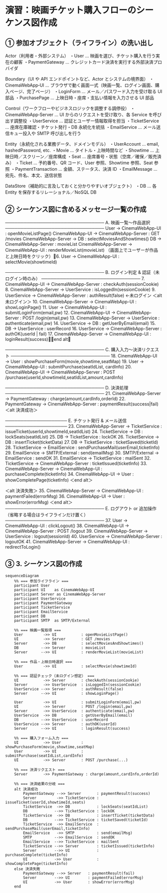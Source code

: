 # 演習：映画チケット購入フローのシーケンス図作成

## ① 参加オブジェクト（ライフライン）の洗い出し

Actor（利用者・外部システム）
・User … 映画を選び、チケット購入を行う実在の顧客
・PaymentGateway … クレジットカード決済を実行する外部決済プロバイダ

Boundary（UI や API エンドポイントなど、Actor とシステムの境界面）
・CinemaWebApp‐UI … ブラウザで動く画面一式（映画一覧、ログイン画面、購入ページ、完了ページ）
・LoginForm … メール／パスワード入力を受け取る UI 部品
・PurchasePage … 上映日時・座席・支払い情報を入力させる UI 部品

Control（ワークフローやビジネスロジックを調整する調停役）
・CinemaWebApp‐Server … UI からのリクエストを受け取り、各 Service を呼び出す調整役
・UserService … 認証とユーザー情報取得を担当
・TicketService … 座席在庫確認・チケット発行・DB 永続化を統括
・EmailService … メール送信キュー投入や SMTP 呼び出しを行う

Entity（永続化される業務データ、ドメインモデル）
・UserAccount … email, hashedPassword, etc.
・Movie … タイトル・上映時間など
・Showtime … 上映日時／スクリーン／座席構成
・Seat … 座席番号・状態（空席／確保／販売済み）
・Ticket … 予約番号、QR コード、User 参照、Showtime 参照、Seat 参照
・PaymentTransaction … 金額、ステータス、決済 ID
・EmailMessage … 宛先、件名、本文、送信状態

DataStore（補助的に言及しておくと分かりやすいオブジェクト）
・DB … 各 Entity を保存するリレーショナル／NoSQL DB

## ② シーケンス図に含めるメッセージ一覧の作成

────────────────────────────────
A. 映画一覧～作品選択
────────────────────────────────
User → CinemaWebApp-UI : openMovieListPage()
CinemaWebApp-UI → CinemaWebApp-Server : GET /movies
CinemaWebApp-Server → DB : selectMoviesAndShowtimes()
DB → CinemaWebApp-Server : movieList
CinemaWebApp-Server → CinemaWebApp-UI : renderMovieList(movieList)
（画面上でユーザーが作品と上映日時をクリック）6. User → CinemaWebApp-UI : selectMovie(showtimeId)


────────────────────────────────
B. ログイン判定 & 認証（未ログイン時のみ）
────────────────────────────────
7. CinemaWebApp-UI → CinemaWebApp-Server : checkAuth(sessionCookie)
8. CinemaWebApp-Server → UserService : isLoggedIn(sessionCookie)
9. UserService → CinemaWebApp-Server : authResult(false) ←未ログイン
＜alt 未ログイン＞
10. CinemaWebApp-Server → CinemaWebApp-UI : showLoginPage()
11. User → CinemaWebApp-UI : submitLoginForm(email,pw)
12. CinemaWebApp-UI → CinemaWebApp-Server : POST /login(email,pw)
13. CinemaWebApp-Server → UserService : authenticate(email,pw)
14. UserService → DB : getUserByEmail(email)
15. DB → UserService : userRecord
16. UserService → CinemaWebApp-Server : authOK(userId | fail)
17. CinemaWebApp-Server → CinemaWebApp-UI : loginResult(success)＜end alt＞


────────────────────────────────
C. 購入入力～決済リクエスト
────────────────────────────────
18. CinemaWebApp-UI → User : showPurchaseForm(movie,showtime,seatMap)
19. User → CinemaWebApp-UI : submitPurchase(seatIdList, cardInfo)
20. CinemaWebApp-UI → CinemaWebApp-Server : POST /purchase(userId,showtimeId,seatIdList,amount,cardInfo)


────────────────────────────────
D. 決済処理
────────────────────────────────
21. CinemaWebApp-Server → PaymentGateway : charge(amount,cardInfo,orderId)
22. PaymentGateway → CinemaWebApp-Server : paymentResult(success|fail)
＜alt 決済成功＞


────────────────────
E. チケット発行 & メール送信
────────────────────
23. CinemaWebApp-Server → TicketService : issueTicket(userId,showtimeId,seatIdList)
24. TicketService → DB : lockSeats(seatIdList)
25. DB → TicketService : lockOK
26. TicketService → DB : insertTicket(ticketData)
27. DB → TicketService : ticketSaved(ticketId)
28. TicketService → EmailService : sendPurchaseMail(userEmail,ticketInfo)
29. EmailService → SMTP/External : send(emailMsg)
30. SMTP/External → EmailService : sendOK
31. EmailService → TicketService : mailSent
32. TicketService → CinemaWebApp-Server : ticketIssued(ticketInfo)
33. CinemaWebApp-Server → CinemaWebApp-UI : purchaseComplete(ticketInfo)
34. CinemaWebApp-UI → User : showCompletePage(ticketInfo)
＜end alt＞

＜alt 決済失敗＞
35. CinemaWebApp-Server → CinemaWebApp-UI : paymentFailed(errorMsg)
36. CinemaWebApp-UI → User : showError(errorMsg)
＜end alt＞
────────────────────────────────
E. ログアウト or 追加操作（省略する場合はライフラインだけ置く）
────────────────────────────────
37. User → CinemaWebApp-UI : clickLogout()
38. CinemaWebApp-UI → CinemaWebApp-Server : POST /logout
39. CinemaWebApp-Server → UserService : logout(sessionId)
40. UserService → CinemaWebApp-Server : logoutOK
41. CinemaWebApp-Server → CinemaWebApp-UI : redirectToLogin()


## ③ 3. シーケンス図の作成

```mermaid
sequenceDiagram
    %% === 参加ライフライン ===
    participant User
    participant UI    as CinemaWebApp-UI
    participant Server as CinemaWebApp-Server
    participant UserService
    participant PaymentGateway
    participant TicketService
    participant EmailService
    participant DB
    participant SMTP  as SMTP/External

    %% === 映画一覧取得 ===
    User         ->> UI           : openMovieListPage()
    UI           ->> Server       : GET /movies
    Server       ->> DB           : selectMoviesAndShowtimes()
    DB          -->> Server       : movieList
    Server      -->> UI           : renderMovieList(movieList)

    %% === 作品・上映日時選択 ===
    User         ->> UI           : selectMovie(showtimeId)

    %% === 認証チェック（未ログイン想定） ===
    UI           ->> Server       : checkAuth(sessionCookie)
    Server       ->> UserService  : isLoggedIn(sessionCookie)
    UserService -->> Server       : authResult(false)
    Server      -->> UI           : showLoginPage()

    User         ->> UI           : submitLoginForm(email,pw)
    UI           ->> Server       : POST /login(email,pw)
    Server       ->> UserService  : authenticate(email,pw)
    UserService  ->> DB           : getUserByEmail(email)
    DB          -->> UserService  : userRecord
    UserService -->> Server       : authOK(userId)
    Server      -->> UI           : loginResult(success)

    %% === 購入フォーム入力 ===
    UI           ->> User         : showPurchaseForm(movie,showtime,seatMap)
    User         ->> UI           : submitPurchase(seatIdList,cardInfo)
    UI           ->> Server       : POST /purchase(...)

    %% === 決済リクエスト ===
    Server       ->> PaymentGateway : charge(amount,cardInfo,orderId)

    %% === 決済結果の分岐 ===
    alt 決済成功
        PaymentGateway -->> Server       : paymentResult(success)
        Server         ->> TicketService : issueTicket(userId,showtimeId,seats)
        TicketService  ->> DB            : lockSeats(seatIdList)
        DB            -->> TicketService : lockOK
        TicketService  ->> DB            : insertTicket(ticketData)
        DB            -->> TicketService : ticketSaved(ticketId)
        TicketService  ->> EmailService  : sendPurchaseMail(userEmail,ticketInfo)
        EmailService   ->> SMTP          : send(emailMsg)
        SMTP          -->> EmailService  : sendOK
        EmailService  -->> TicketService : mailSent
        TicketService -->> Server        : ticketIssued(ticketInfo)
        Server        -->> UI            : purchaseComplete(ticketInfo)
        UI            ->> User           : showCompletePage(ticketInfo)
    else 決済失敗
        PaymentGateway -->> Server   : paymentResult(fail)
        Server        -->> UI        : paymentFailed(errorMsg)
        UI            ->> User       : showError(errorMsg)
    end
```

